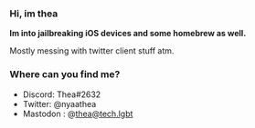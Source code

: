 ### Hi, im thea

**Im into jailbreaking iOS devices and some homebrew as well.**

Mostly messing with twitter client stuff atm.

### Where can you find me?
* Discord: Thea#2632
* Twitter: @nyaathea
* Mastodon : @thea@tech.lgbt
